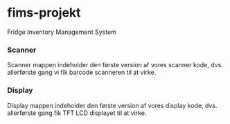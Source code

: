 # fims-projekt
Fridge Inventory Management System

### Scanner
Scanner mappen indeholder den første version af vores scanner kode, dvs. allerførste gang vi fik barcode scanneren til at virke.

### Display
Display mappen indeholder den første version af vores display kode, dvs. allerførste gang fik TFT LCD displayet til at virke.
